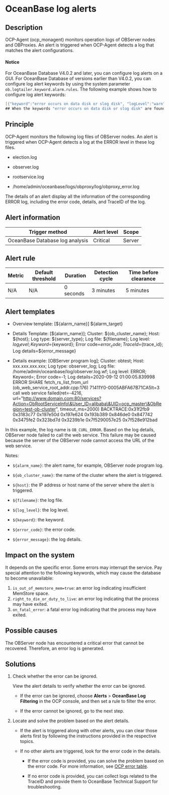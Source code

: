 # OceanBase log alerts

## Description

OCP-Agent (ocp_monagent) monitors operation logs of OBServer nodes and OBProxies. An alert is triggered when OCP-Agent detects a log that matches the alert configurations.

   <main id="notice" type='explain'>
   <h4>Notice</h4>
   <p>For OceanBase Database V4.0.2 and later, you can configure log alerts on a GUI. For OceanBase Database of versions earlier than V4.0.2, you can configure log alert keywords by using the system parameter <code>ob.logtailer.keyword.alarm.rules</code>. The following example shows how to configure log alert keywords:</p>
   </main>

   ```java
   [{"keyword":"error occurs on data disk or slog disk", "logLevel":"warn", "svrType":"observer", "errorCode":100003, "alarmLevel":2}]
   ## When the keywords "error occurs on data disk or slog disk" are found in a log of OBServer nodes and the corresponding log is at the WARN level, a critical alert with the error code 100003 is triggered. You can set `logLevel` to `error` or `warn`.
   ```

## Principle

OCP-Agent monitors the following log files of OBServer nodes. An alert is triggered when OCP-Agent detects a log at the ERROR level in these log files.

* election.log

* observer.log

* rootservice.log

* /home/admin/oceanbase/logs/obproxy/log/obproxy_error.log

The details of an alert display all the information of the corresponding ERROR log, including the error code, details, and TraceID of the log.

## Alert information

| Trigger method | Alert level | Scope |
| ---------------- | -------- | ------ |
| OceanBase Database log analysis | Critical | Server |

## Alert rule

| Metric | Default threshold | Duration | Detection cycle | Time before clearance |
| -------- | -------- | -------- | -------- | -------- |
| N/A | N/A | 0 seconds | 3 minutes | 5 minutes |

## Alert templates

* Overview template: [\${alarm_name}] ${alarm_target}

* Details Template: [${alarm_name}]; Cluster: ${ob_cluster_name}; Host: ${host}; Log type: ${server_type}; Log file: ${filename}; Log level: ${log_level}; Keyword=${keyword}; Error code=${error_code}; TraceId=${trace_id}; Log details=${error_message}

* Details example: [OBServer program log]; Cluster: obtest; Host: xxx.xxx.xxx.xxx; Log type: observer_log; Log file: /home/admin/oceanbase/log/observer.log.wf; Log level: ERROR; Keyword=; Error code=-1; Log details=2020-09-12 01:00:05.839998 ERROR SHARE fetch_rs_list_from_url (ob_web_service_root_addr.cpp:176) 71411Y0-0005ABFA67B71CA5lt=3 call web service failed(ret=-4216, url="<http://www.domain.com:80/services?Action=ObRootServiceInfo\&User_ID=alibaba\&UID=ocp_master\&ObRegion=test-ob-cluster>", timeout_ms=2000) BACKTRACE:0x31f2fb9 0x3183c77 0x197e50d 0x197e624 0x193b389 0x846de0 0x847742 0x3475fe2 0x323bd7d 0x3239b1e 0x7f5290057e25 0x7f528e912bad

In this example, the log name is `OB_CURL_ERROR`. Based on the log details, OBServer node failed to call the web service. This failure may be caused because the server of the OBServer node cannot access the URL of the web service.

Notes:

* `${alarm_name}`: the alert name, for example, OBServer node program log.

* `${ob_cluster_name}`: the name of the cluster where the alert is triggered.

* `${host}`: the IP address or host name of the server where the alert is triggered.

* `${filename}`: the log file.

* `${log_level}`: the log level.

* `${keyword}`: the keyword.

* `${error_code}`: the error code.

* `${error_message}`: the log details.

## Impact on the system

It depends on the specific error. Some errors may interrupt the service.
Pay special attention to the following keywords, which may cause the database to become unavailable:

1. `is_out_of_memstore_mem=true`: an error log indicating insufficient MemStore space.
2. `right_to_die_or_duty_to_live`: an error log indicating that the process may have exited.
3. `on_fatal_error`: a fatal error log indicating that the process may have exited.

## Possible causes

The OBServer node has encountered a critical error that cannot be recovered. Therefore, an error log is generated.

## Solutions

1. Check whether the error can be ignored.

   View the alert details to verify whether the error can be ignored.
   * If the error can be ignored, choose **Alerts** \> **OceanBase Log Filtering** in the OCP console, and then set a rule to filter the error.

   * If the error cannot be ignored, go to the next step.

2. Locate and solve the problem based on the alert details.

   * If the alert is triggered along with other alerts, you can clear those alerts first by following the instructions provided in the respective topics.

   * If no other alerts are triggered, look for the error code in the details.

      * If the error code is provided, you can solve the problem based on the error code. For more information, see [OCP error table](../../500.error-code-reference/100.ocp-error-table.md).

      * If no error code is provided, you can collect logs related to the TraceID and provide them to OceanBase Technical Support for troubleshooting.
